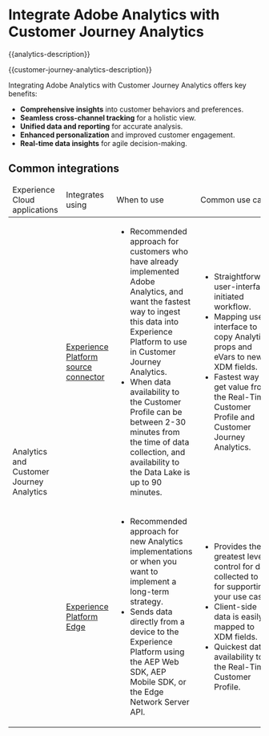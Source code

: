 ---
---

# Integrate Adobe Analytics with Customer Journey Analytics

{{analytics-description}}

{{customer-journey-analytics-description}}

Integrating Adobe Analytics with Customer Journey Analytics offers key benefits:

+ **Comprehensive insights** into customer behaviors and preferences.
+ **Seamless cross-channel tracking** for a holistic view.
+ **Unified data and reporting** for accurate analysis.
+ **Enhanced personalization** and improved customer engagement.
+ **Real-time data insights** for agile decision-making.

## Common integrations

<table>
    <thead>
        <tr>
            <td>Experience Cloud applications</td>
            <td>Integrates using</td>
            <td>When to use</td>
            <td>Common use cases</td>
        </tr>
    </thead>
    <tbody>
        <tr>
            <td rowspan="2">Analytics and Customer Journey Analytics</td>
            <td><a href="../../integrations/tutorials/analytics-cja/experience-platform-source-connector.md" target="_blank" rel="noreferrer">Experience Platform source connector</a></td>
            <td>
                <ul>
                    <li>Recommended approach for customers who have already implemented Adobe Analytics, and want the fastest way to ingest this data into Experience Platform to use in Customer Journey Analytics.</li>
                    <li>When data availability to the Customer Profile can be between 2-30 minutes from the time of data collection, and availability to the Data Lake is up to 90 minutes.</li>
                </ul>
            </td>
            <td>
                <ul>
                    <li>Straightforward, user-interface initiated workflow.</li>
                    <li>Mapping user-interface to copy Analytics props and eVars to new XDM fields.</li>
                    <li>Fastest way to get value from the Real-Time Customer Profile and Customer Journey Analytics.</li>
                </ul>
            </td>
        </tr>
        <tr>
            <td><a href="../../integrations/tutorials/analytics-cja/experience-platform-edge.md" target="_blank" rel="noreferrer">Experience Platform Edge</a></td>
            <td>
                <ul>
                    <li>Recommended approach for new Analytics implementations or when you want to implement a long-term strategy.</li>
                    <li>Sends data directly from a device to the Experience Platform using the AEP Web SDK, AEP Mobile SDK, or the Edge Network Server API.</li>
                </ul>
            </td>
            <td>
                <ul>
                    <li>Provides the greatest level of control for data collected to use for supporting your use cases.</li>
                    <li>Client-side data is easily mapped to XDM fields.</li>
                    <li>Quickest data availability to the Real-Time Customer Profile.</li>
                </ul>
            </td>
        </tr>  
    </tbody>          
</table>
